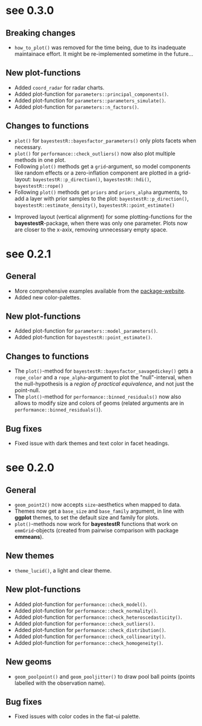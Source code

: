 # see 0.3.0

## Breaking changes

* `how_to_plot()` was removed for the time being, due to its inadequate maintainace effort. It might be re-implemented sometime in the future...

## New plot-functions

* Added `coord_radar` for radar charts.
* Added plot-function for `parameters::principal_components()`.
* Added plot-function for `parameters::parameters_simulate()`.
* Added plot-function for `parameters::n_factors()`.

## Changes to functions

* `plot()` for `bayestestR::bayesfactor_parameters()` only plots facets when necessary.
* `plot()` for `performance::check_outliers()` now also plot multiple methods in one plot.
* Following `plot()` methods get a `grid`-argument, so model components like random effects or a zero-inflation component are plotted in a grid-layout: `bayestestR::p_direction()`, `bayestestR::hdi()`, `bayestestR::rope()`
* Following `plot()` methods get `priors` and `priors_alpha` arguments, to add a layer with prior samples to the plot: `bayestestR::p_direction()`, `bayestestR::estimate_density()`, `bayestestR::point_estimate()`
- Improved layout (vertical alignment) for some plotting-functions for the **bayestestR**-package, when there was only one parameter. Plots now are closer to the x-axix, removing unnecessary empty space.


# see 0.2.1

## General

* More comprehensive examples available from the [package-website](https://easystats.github.io/see/).
* Added new color-palettes.

## New plot-functions

* Added plot-function for `parameters::model_parameters()`.
* Added plot-function for `bayestestR::point_estimate()`.

## Changes to functions

* The `plot()`-method for `bayestestR::bayesfactor_savagedickey()` gets a `rope_color` and a `rope_alpha`-argument to plot the "null"-interval, when the null-hypothesis is a _region of practical equivalence_, and not just the point-null.
* The `plot()`-method for `performance::binned_residuals()` now also allows to modify size and colors of geoms (related arguments are in `performance::binned_residuals()`).

## Bug fixes

* Fixed issue with dark themes and text color in facet headings.

# see 0.2.0

## General

* `geom_point2()` now accepts `size`-aesthetics when mapped to data.
* Themes now get a `base_size` and `base_family` argument, in line with **ggplot** themes, to set the default size and family for plots.
* `plot()`-methods now work for **bayestestR** functions that work on `emmGrid`-objects (created from pairwise comparison with package **emmeans**).

## New themes

* `theme_lucid()`, a light and clear theme.

## New plot-functions

* Added plot-function for `performance::check_model()`.
* Added plot-function for `performance::check_normality()`.
* Added plot-function for `performance::check_heteroscedasticity()`.
* Added plot-function for `performance::check_outliers()`.
* Added plot-function for `performance::check_distribution()`.
* Added plot-function for `performance::check_collinearity()`.
* Added plot-function for `performance::check_homogeneity()`.

## New geoms

* `geom_poolpoint()` and  `geom_pooljitter()` to draw pool ball points (points labelled with the observation name).

## Bug fixes

* Fixed issues with color codes in the flat-ui palette.